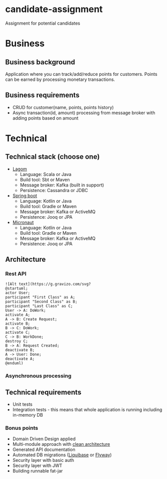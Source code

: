 # candidate-assignment
Assignment for potential candidates

# Business 

## Business background
Application where you can track/add/reduce points for customers. Points can be earned by processing
monetary transactions.

## Business requirements

* CRUD for customer(name, points, points history)
* Async transaction(id, amount) processing from message broker with adding points based on amount

# Technical 

## Technical stack (choose one)

* [Lagom](https://www.lagomframework.com/)
  * Language: Scala or Java 
  * Build tool: Sbt or Maven
  * Message broker: Kafka (built in support)
  * Persistence: Cassandra or JDBC 
* [Spring boot](https://spring.io/projects/spring-boot)
  * Language: Kotlin or Java 
  * Build tool: Gradle or Maven
  * Message broker: Kafka or ActiveMQ
  * Persistence: Jooq or JPA 
* [Micronaut](https://micronaut.io/)
  * Language: Kotlin or Java 
  * Build tool: Gradle or Maven
  * Message broker: Kafka or ActiveMQ
  * Persistence: Jooq or JPA

## Architecture

### Rest API

```
![Alt text](https://g.gravizo.com/svg?
@startuml;
actor User;
participant "First Class" as A;
participant "Second Class" as B;
participant "Last Class" as C;
User -> A: DoWork;
activate A;
A -> B: Create Request;
activate B;
B -> C: DoWork;
activate C;
C -> B: WorkDone;
destroy C;
B -> A: Request Created;
deactivate B;
A -> User: Done;
deactivate A;
@enduml)
```

### Asynchronous processing

## Technical requirements

* Unit tests
* Integration tests - this means that whole application is running including in-memory DB

### Bonus points

* Domain Driven Design applied
* Multi-module approach with [clean architecture](https://medium.freecodecamp.org/a-quick-introduction-to-clean-architecture-990c014448d2)
* Generated API documentation
* Automated DB migrations ([Liquibase](https://www.liquibase.org/) or [Flyway](https://flywaydb.org/))
* Security layer with basic auth
* Security layer with JWT
* Building runnable fat-jar